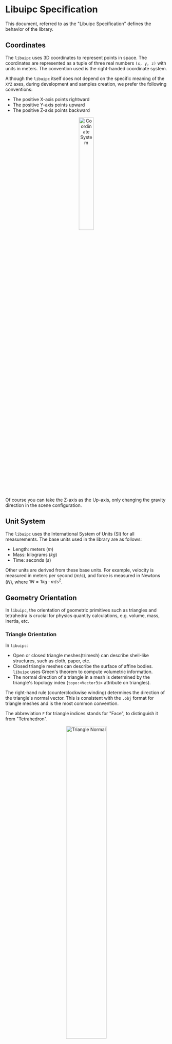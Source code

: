 # Libuipc Specification

This document, referred to as the "Libuipc Specification" defines the behavior of the library.

## Coordinates

The `libuipc` uses 3D coordinates to represent points in space. The coordinates are represented as a tuple of three real numbers `(x, y, z)` with units in meters. The convention used is the right-handed coordinate system.

Although the `libuipc` itself does not depend on the specific meaning of the `XYZ` axes, during development and samples creation, we prefer the following conventions:

- The positive X-axis points rightward
- The positive Y-axis points upward
- The positive Z-axis points backward

<p align="center">
    <img src="../media/coordinates.png" alt="Coordinate System" width="30%" />
</p>

Of course you can take the Z-axis as the Up-axis, only changing the gravity direction in the scene configuration.

## Unit System

The `libuipc` uses the International System of Units (SI) for all measurements. The base units used in the library are as follows:

- Length: meters ($m$)
- Mass: kilograms ($kg$)
- Time: seconds ($s$)

Other units are derived from these base units. For example, velocity is measured in meters per second ($m/s$), and force is measured in Newtons ($N$), where $1N = 1kg \cdot m/s^2$.

## Geometry Orientation

In `libuipc`, the orientation of geometric primitives such as triangles and tetrahedra is crucial for physics quantity calculations, e.g. volume, mass, inertia, etc.

### Triangle Orientation

In `libuipc`:

- Open or closed triangle meshes(trimesh) can describe shell-like structures, such as cloth, paper, etc.
- Closed triangle meshes can describe the surface of affine bodies. `libuipc` uses Green's theorem to compute volumetric information.
- The normal direction of a triangle in a mesh is determined by the triangle's topology index (`topo:<Vector3i>` attribute on triangles).

The right-hand rule (counterclockwise winding) determines the direction of the triangle's normal vector. This is consistent with the `.obj` format for triangle meshes and is the most common convention.

The abbreviation `F` for triangle indices stands for "Face", to distinguish it from "Tetrahedron".

<p align="center">
    <img src="../media/triangle_orient.png" alt="Triangle Normal" width="50%" />
</p>

The direction of the triangle normal directly affects the application of Green's theorem. If the imported model produces unexpected simulation results, you may need to check whether the input triangle mesh is correct.

Additionally, `libuipc` allows manual specification of triangle normal directions using the `orient:<IndexT>` attribute on triangles. You can invert the normal of a triangle by setting its `orient` value to `-1`.

```python
from uipc import view
from uipc import builtin
orient = geo.triangles().find(builtin.orient)
view(orient)[:] = -1  # invert all normal directions
```

### Tetrahedron Orientation

In `libuipc`, tetrahedral meshes(tetmesh) can describe affine bodies and soft bodies.

The volume of a tetrahedron is determined by its topology index (`topo:<Vector4i>` attribute on tetrahedra), the formula is as follows:

$$
V=\frac{1}{6}(T_1-T_0)\times(T_2-T_0)\cdot(T_3-T_0)
$$

The surface direction of a positive volume tetrahedron is always outward.

<p align="center">
    <img src="../media/tetrahedron_orient.png" alt="Tetrahedron Orientation" width="50%" />
</p>

## Contact Tabular

The contact behaviour between contact element $i$ and $j$ is defined by the tuple $C_{ij} = (\kappa, \mu, f)$, where $\kappa \in (0, +\infty)$ is the restitution coefficient, $\mu \in [0,1]$ is the friction coefficient, and $f \in \{0,1\}$ is the enable flag. If $f=1$, the two contact elements are allowed to contact with each other, otherwise not.

$C_{ij}$ is called a **Contact Model** between **Contact Element** $i$ and $j$.

The contact tabular is a matrix-like structure $C_{ij}$.

The users create contact elements by:

=== "C++"

    ```cpp
    auto& contact_tabular = scene.contact_tabular();
    auto ce1 = contact_tabular.create("#1");
    auto ce2 = contact_tabular.create("#2"); 
    ```

=== "Python"

    ```python
    contact_tabular = scene.contact_tabular()
    ce1 = contact_tabular.create("#1")
    ce2 = contact_tabular.create("#2")
    ```

and create contact model by:

=== "C++"

    ```cpp
    contact_tabular.insert(ce1, ce2, 0.5, 1.0_GPa, true);
    ```

=== "Python"

    ```python
    contact_tabular.insert(ce1, ce2, 0.5, 1.0 * GPa, True)
    ```

### Default Rule

1. If $C_{ij}$ is not defined(`insert()`) before simulation, the simulator regards $C_{ij} = C_{00}$
2. Default model $C_{00}$ is always defined, users are allowed to modify the default model by:

    === "C++"
    
        ```cpp
        contact_tabular.default_model(0.5, 1.0_GPa, true);
        ```
    
    === "Python"
    
        ```python
        contact_tabular.default_model(0.5, 1.0 * GPa, True)
        ```

## Subscene Tabular

The inter-subscene behaviour between subscene $i$ and $j$ is defined by the tuple $S_{ij} = (f)$, where $f \in \{0,1\}$ is the enable flag, if $f=1$, the objects in the two subscenes are allowed to interact, otherwise not.

$S_{ij}$ is called a **Subscene Model** between **Subscene** $i$ and $j$.

The subscene tabular is a matrix-like structure $S_{ij}$.

The users create subscenes by:

=== "C++"

    ```cpp
    auto& subscene_tabular = scene.subscene_tabular();
    auto ss1 = subscene_tabular.create("#1");
    auto ss2 = subscene_tabular.create("#2"); 
    ```

=== "Python"

    ```python
    subscene_tabular = scene.subscene_tabular()
    ss1 = subscene_tabular.create("#1")
    ss2 = subscene_tabular.create("#2")
    ```

and create subscene model by:

=== "C++"

    ```cpp
    subscene_tabular.insert(ss1, ss2, true);
    ```
=== "Python"

    ```python
    subscene_tabular.insert(ss1, ss2, True)
    ```

### Default Rule

1. If $S_{ij}$ is not defined(`insert()`) before simulation, the simulator regards:
    $$
    \begin{aligned}\notag
    f = 
        \begin{cases}
        1, & \text{if } i=j \newline
        0, & \text{if } i \neq j
        \end{cases}
    \end{aligned}
    $$
2. Subscene Model $S_{00}$ is always defined, users are allowed to modify it by:

    === "C++"

        ```cpp
        auto default_element = subscene_tabular.default_element();
        subscene_tabular.insert(default_element, default_element, true);
        ```
    === "Python"
     
        ```python
        default_element = subscene_tabular.default_element()
        subscene_tabular.insert(default_element, default_element, True)
        ```

Note that:

1. **The default rule 1 is different from the contact tabular**, because normally objects in the same subscene are allowed to interact, while objects in different subscenes are not, the matrix of $S_{ij}$ most of time looks like an identity matrix. We make the most common case as the default rule to reduce the burden of users.
2. **NO `subscene_tabular.default_model()` API**, because the default  is always the identity matrix, a **default model** in Subscene Tabular is confusing against the **default model** in Contact Tabular.